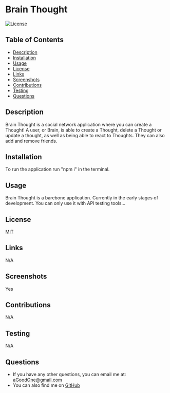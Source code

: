 # Brain Thought

  [![License](https://img.shields.io/badge/License-MIT-blue.svg)](https://opensource.org/licenses/MIT)

  ## Table of Contents
  - [Description](#description)
  - [Installation](#installation)
  - [Usage](#usage)
  - [License](#license)
  - [Links](#link)
  - [Screenshots](#screenshots)
  - [Contributions](#contributions)
  - [Testing](#tests)
  - [Questions](#questions)

  
  ## Description
  <a name= 'description'></a>
  Brain Thought is a social network application where you can create a Thought! A user, or Brain, is able to create a Thought, delete a Thought or update a thought, as well as being able to react to Thoughts. They can also add and remove friends.

  ## Installation
  <a name= 'installation'></a>
   To run the application run "npm i" in the terminal.

  ## Usage
  <a name= 'usage'></a>
  Brain Thought is a barebone application. Currently in the early stages of development. You can only use it with API testing tools...

  ## License
  <a name= 'license'></a>
  [MIT](https://mit-license.org/)

  ## Links
  <a name= 'link'></a>
  N/A
  
  ## Screenshots
  <a name='screenshots'></a>
  Yes

  ## Contributions
  <a name= 'contributions'></a>
  N/A

  ## Testing
  <a name= 'tests'></a>
  N/A

  ## Questions
  <a name= 'questions'></a>
  - If you have any other questions, you can email me at: aGoodOne@gmail.com
  - You can also find me on [GitHub](https://github.com/CBaldock2)
